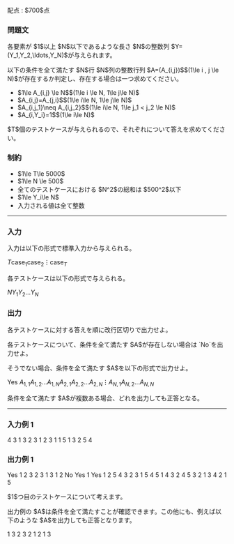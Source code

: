 
<div>

<span>

<span>

<p>
配点 : $700$点
</p>

<div>

<section>

### **問題文**

<p>
各要素が $1$以上 $N$以下であるような長さ $N$の整数列 $Y=(Y_1,Y_2,\ldots,Y_N)$が与えられます。
</p>

<p>
以下の条件を全て満たす $N$行 $N$列の整数行列 $A=(A_{i,j})$$(1\le i , j \le N)$が存在するか判定し、存在する場合は一つ求めてください。
</p>

<ul>

<li>
$1\le A_{i,j} \le N$$(1\le i \le N, 1\le j\le N)$
</li>

<li>
$A_{i,j}=A_{j,i}$$(1\le i\le N, 1\le j\le N)$
</li>

<li>
$A_{i,j_1}\neq A_{i,j_2}$$(1\le i\le N, 1\le j_1 < j_2 \le N)$
</li>

<li>
$A_{i,Y_i}=1$$(1\le i\le N)$
</li>

</ul>

<p>
$T$個のテストケースが与えられるので、それぞれについて答えを求めてください。
</p>

</section>

</div>

<div>

<section>

### **制約**

<ul>

<li>
$1\le T\le 5000$
</li>

<li>
$1\le N \le 500$
</li>

<li>
全てのテストケースにおける $N^2$の総和は $500^2$以下
</li>

<li>
$1\le Y_i\le N$
</li>

<li>
入力される値は全て整数
</li>

</ul>

</section>

</div>

---

<div>

<div>

<section>

### **入力**

<p>
入力は以下の形式で標準入力から与えられる。
</p>

<div>

$T$$\text{case}_1$$\text{case}_2$$\vdots$$\text{case}_T$
</div>

<p>
各テストケースは以下の形式で与えられる。
</p>

<div>

$N$$Y_1$$Y_2$$\ldots$$Y_N$
</div>

</section>

</div>

<div>

<section>

### **出力**

<p>
各テストケースに対する答えを順に改行区切りで出力せよ。
</p>

<p>
各テストケースについて、条件を全て満たす $A$が存在しない場合は `No`を出力せよ。
</p>

<p>
そうでない場合、条件を全て満たす $A$を以下の形式で出力せよ。
</p>

<div>

Yes
$A_{1,1}$$A_{1,2}$$\ldots$$A_{1,N}$$A_{2,1}$$A_{2,2}$$\ldots$$A_{2,N}$$\vdots$$A_{N,1}$$A_{N,2}$$\ldots$$A_{N,N}$
</div>

<p>
条件を全て満たす $A$が複数ある場合、どれを出力しても正答となる。
</p>

</section>

</div>

</div>

---

<div>

<section>

### **入力例 1**

<div>

4
3
1 3 2
3
1 2 3
1
1
5
1 3 2 5 4

</div>

</section>

</div>

<div>

<section>

### **出力例 1**

<div>

Yes
1 2 3
2 3 1
3 1 2
No
Yes
1
Yes
1 2 5 4 3
2 3 1 5 4
5 1 4 3 2
4 5 3 2 1
3 4 2 1 5

</div>

<p>
$1$つ目のテストケースについて考えます。
</p>

<p>
出力例の $A$は条件を全て満たすことが確認できます。この他にも、例えば以下のような $A$を出力しても正答となります。
</p>

<div>

1 3 2
3 2 1
2 1 3

</div>

</section>

</div>

</span>

</span>

</div>
